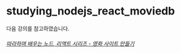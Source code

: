 # studying_nodejs_react_moviedb

<div>다음 강의를 참고하였습니다.</div>
<h6><a href = "https://inf.run/5wpQ">따라하며 배우는 노드, 리액트 시리즈 - 영화 사이트 만들기</a></h6>
